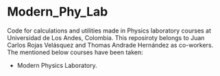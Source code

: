 # Modern_Phy_Lab
Code for calculations and utilities made in Physics laboratory courses at Universidad de Los Andes, Colombia. This reposiroty belongs to Juan Carlos Rojas Velásquez and Thomas Andrade Hernández as co-workers.
The mentioned below courses have been taken:

- Modern Physics Laboratory.


